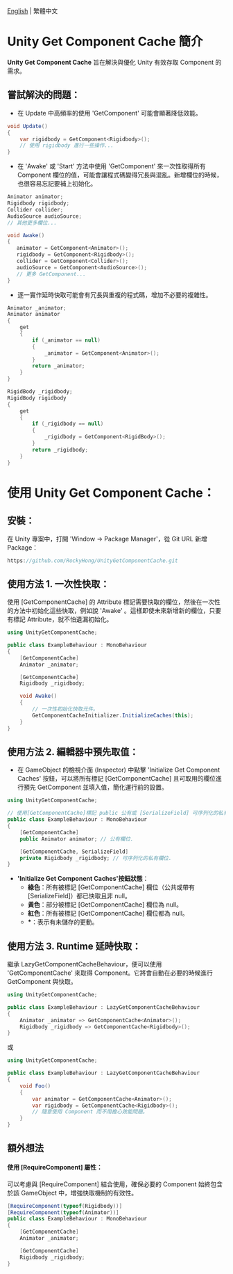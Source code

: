 [English](https://github.com/RockyHong/UnityGetComponentCache/blob/main/README.md) | 繁體中文
# Unity Get Component Cache 簡介

**Unity Get Component Cache** 旨在解決與優化 Unity 有效存取 Component 的需求。

## 嘗試解決的問題：

- 在 Update 中高頻率的使用 'GetComponent' 可能會顯著降低效能。

```csharp
void Update()
{
    var rigidbody = GetComponent<Rigidbody>();
    // 使用 rigidbody 進行一些操作...
}
```

- 在 'Awake' 或 'Start' 方法中使用 'GetComponent' 來一次性取得所有 Component 欄位的值，可能會讓程式碼變得冗長與混亂。新增欄位的時候，也很容易忘記要補上初始化。

```csharp
Animator animator;
Rigidbody rigidbody;
Collider collider;
AudioSource audioSource;
// 其他更多欄位...

void Awake()
{
   animator = GetComponent<Animator>();
   rigidbody = GetComponent<Rigidbody>();
   collider = GetComponent<Collider>();
   audioSource = GetComponent<AudioSource>();
   // 更多 GetComponent...
}
```

- 逐一實作延時快取可能會有冗長與重複的程式碼，增加不必要的複雜性。

```csharp
Animator _animator;
Animator animator
{
    get
    {
        if (_animator == null)
        {
            _animator = GetComponent<Animator>();
        }
        return _animator;
    }
}

RigidBody _rigidbody;
RigidBody rigidbody
{
    get
    {
        if (_rigidbody == null)
        {
            _rigidbody = GetComponent<RigidBody>();
        }
        return _rigidbody;
    }
}
```

# 使用 Unity Get Component Cache：

## **安裝**：

在 Unity 專案中，打開 'Window -> Package Manager'，從 Git URL 新增 Package：

```csharp
https://github.com/RockyHong/UnityGetComponentCache.git
```

## **使用方法 1. 一次性快取**：

使用 [GetComponentCache] 的 Attribute 標記需要快取的欄位，然後在一次性的方法中初始化這些快取，例如說 'Awake' 。這樣即使未來新增新的欄位，只要有標記 Attribute，就不怕遺漏初始化。

```csharp
using UnityGetComponentCache;

public class ExampleBehaviour : MonoBehaviour
{
    [GetComponentCache]
    Animator _animator;

    [GetComponentCache]
    Rigidbody _rigidbody;

    void Awake()
    {
        // 一次性初始化快取元件。
        GetComponentCacheInitializer.InitializeCaches(this);
    }
}
```

## **使用方法 2. 編輯器中預先取值**：

- 在 GameObject 的檢視介面 (Inspector) 中點擊 'Initialize Get Component Caches' 按鈕，可以將所有標記 [GetComponentCache] 且可取用的欄位進行預先 GetComponent 並填入值，簡化運行前的設置。

```csharp
using UnityGetComponentCache;

// 使用[GetComponentCache]標記 public 公有或 [SerializeField] 可序列化的私有欄位。
public class ExampleBehaviour : MonoBehaviour
{
    [GetComponentCache]
    public Animator animator; // 公有欄位.

    [GetComponentCache, SerializeField]
    private Rigidbody _rigidbody; // 可序列化的私有欄位.
}
```

- **'Initialize Get Component Caches'按鈕狀態**：
  - **綠色**：所有被標記 [GetComponentCache] 欄位（公共或帶有[SerializeField]）都已快取且非 null。
  - **黃色**：部分被標記 [GetComponentCache] 欄位為 null。
  - **紅色**：所有被標記 [GetComponentCache] 欄位都為 null。
  - **\***：表示有未儲存的更動。

## **使用方法 3. Runtime 延時快取**：

繼承 LazyGetComponentCacheBehaviour，便可以使用 'GetComponentCache<T>' 來取得 Component。它將會自動在必要的時候進行 GetComponent 與快取。

```csharp
using UnityGetComponentCache;

public class ExampleBehaviour : LazyGetComponentCacheBehaviour
{
    Animator _animator => GetComponentCache<Animator>();
    Rigidbody _rigidbody => GetComponentCache<Rigidbody>();
}
```

或

```csharp
using UnityGetComponentCache;

public class ExampleBehaviour : LazyGetComponentCacheBehaviour
{
    void Foo()
    {
        var animator = GetComponentCache<Animator>();
        var rigidbody = GetComponentCache<Rigidbody>();
        // 隨意使用 Component 而不用擔心效能問題。
    }
}
```

## **額外想法**

#### 使用 [RequireComponent] 屬性：

可以考慮與 [RequireComponent] 結合使用，確保必要的 Component 始終包含於該 GameObject 中，增強快取機制的有效性。

```csharp
[RequireComponent(typeof(Rigidbody))]
[RequireComponent(typeof(Animator))]
public class ExampleBehaviour : MonoBehaviour
{
    [GetComponentCache]
    Animator _animator;

    [GetComponentCache]
    Rigidbody _rigidbody;
}
```
